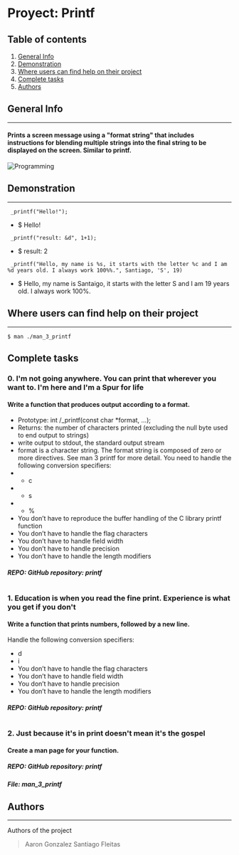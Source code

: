 # Proyect: Printf
## Table of contents
1. [General Info](#general-info)
2. [Demonstration](#demonstration)
3. [Where users can find help on their project](#where-users-can-find-help-on-their-project)
4. [Complete tasks](#complete-tasks)
5. [Authors](#authors)
## General Info
***
#### Prints a screen message using a "format string" that includes instructions for blending multiple strings into the final string to be displayed on the screen. Similar to printf.
![Programming](https://th.bing.com/th/id/R.d7e2c996ba4a5960da1b5fc90a31f3be?rik=C7qznfiyAwSj3A&pid=ImgRaw&r=0)

## Demonstration
***
```
 _printf("Hello!");
```

* $ Hello!

```
 _printf("result: &d", 1+1);
```

* $ result: 2

```
 _printf("Hello, my name is %s, it starts with the letter %c and I am %d years old. I always work 100%%.", Santiago, 'S', 19)
```

* $ Hello, my name is Santaigo, it starts with the letter S and I am 19 years old. I always work 100%.

## Where users can find help on their project
***
```
$ man ./man_3_printf
```

## Complete tasks

### 0. I'm not going anywhere. You can print that wherever you want to. I'm here and I'm a Spur for life
#### Write a function that produces output according to a format.
* Prototype: int /_printf(const char *format, ...);
* Returns: the number of characters printed (excluding the null byte used to end output to strings)
* write output to stdout, the standard output stream
* format is a character string. The format string is composed of zero or more directives. See man 3 printf for more detail. You need to handle the following conversion specifiers:
* * c
* * s
* * %
* You don’t have to reproduce the buffer handling of the C library printf function
* You don’t have to handle the flag characters
* You don’t have to handle field width
* You don’t have to handle precision
* You don’t have to handle the length modifiers
##### REPO: GitHub repository: printf
#
### 1. Education is when you read the fine print. Experience is what you get if you don't
#### Write a function that prints numbers, followed by a new line.
Handle the following conversion specifiers:
* d
* i
* You don’t have to handle the flag characters
* You don’t have to handle field width
* You don’t have to handle precision
* You don’t have to handle the length modifiers
##### REPO: GitHub repository: printf
#
### 2. Just because it's in print doesn't mean it's the gospel
#### Create a man page for your function.
##### REPO: GitHub repository: printf
##### File: man_3_printf

## Authors
***
Authors of the project
> Aaron Gonzalez
> Santiago Fleitas
